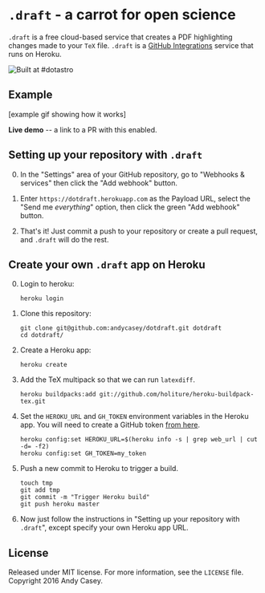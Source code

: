 `.draft` - a carrot for open science
====================================

`.draft` is a free cloud-based service that creates a PDF highlighting changes made to your `TeX` file. `.draft` is a [GitHub Integrations](https://github.com/integrations) service that runs on Heroku.

![Built at #dotastro](http://img.shields.io/badge/Built%20at-%23dotastro-blue.svg?style=flat)


Example
-------

[example gif showing how it works]


**Live demo** -- a link to a PR with this enabled.




Setting up your repository with `.draft`
----------------------------------------

0.  In the "Settings" area of your GitHub repository, go to "Webhooks & services" then click the "Add webhook" button.

1.  Enter `https://dotdraft.herokuapp.com` as the Payload URL, select the "Send me *everything*" option, then click the green "Add webhook" button.

2.  That's it! Just commit a push to your repository or create a pull request, and `.draft` will do the rest.


Create your own `.draft` app on Heroku
--------------------------------------

0.  Login to heroku:

    `heroku login`

1.  Clone this repository:

    ````
    git clone git@github.com:andycasey/dotdraft.git dotdraft
    cd dotdraft/
    ````

2.  Create a Heroku app:

    `heroku create`

3.  Add the TeX multipack so that we can run `latexdiff`. 

    `heroku buildpacks:add git://github.com/holiture/heroku-buildpack-tex.git`

4.  Set the `HEROKU_URL` and `GH_TOKEN` environment variables in the Heroku app. You will need to create a GitHub token [from here](https://github.com/settings/tokens).

    ````
    heroku config:set HEROKU_URL=$(heroku info -s | grep web_url | cut -d= -f2)
    heroku config:set GH_TOKEN=my_token
    ````

5.  Push a new commit to Heroku to trigger a build.

    ````
    touch tmp
    git add tmp
    git commit -m "Trigger Heroku build"
    git push heroku master
    ````

6.  Now just follow the instructions in "Setting up your repository with `.draft`", except specify your own Heroku app URL.


License
-------
Released under MIT license. For more information, see the `LICENSE` file. Copyright 2016 Andy Casey.
